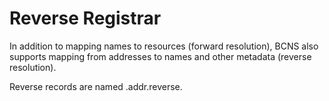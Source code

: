 # Reverse Registrar

In addition to mapping names to resources (forward resolution), BCNS also supports mapping from addresses to names and other metadata (reverse resolution).

Reverse records are named <Bitcoin Cash address>.addr.reverse.
